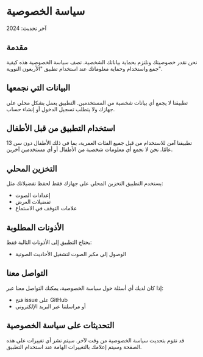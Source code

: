 # سياسة الخصوصية

آخر تحديث: 2024

## مقدمة

نحن نقدر خصوصيتك ونلتزم بحماية بياناتك الشخصية. تصف سياسة الخصوصية هذه كيفية جمع واستخدام وحماية معلوماتك عند استخدام تطبيق "الأربعون النووية".

## البيانات التي نجمعها

تطبيقنا لا يجمع أي بيانات شخصية من المستخدمين. التطبيق يعمل بشكل محلي على جهازك ولا يتطلب تسجيل الدخول أو إنشاء حساب.

## استخدام التطبيق من قبل الأطفال

تطبيقنا آمن للاستخدام من قبل جميع الفئات العمرية، بما في ذلك الأطفال دون سن 13 عامًا. نحن لا نجمع أي معلومات شخصية من الأطفال أو أي مستخدمين آخرين.

## التخزين المحلي

يستخدم التطبيق التخزين المحلي على جهازك فقط لحفظ تفضيلاتك مثل:

- إعدادات الصوت
- تفضيلات العرض
- علامات التوقف في الاستماع

## الأذونات المطلوبة

يحتاج التطبيق إلى الأذونات التالية فقط:

- الوصول إلى مكبر الصوت لتشغيل الأحاديث الصوتية

## التواصل معنا

إذا كان لديك أي أسئلة حول سياسة الخصوصية، يمكنك التواصل معنا عبر:

- فتح issue على GitHub
- أو مراسلتنا عبر البريد الإلكتروني

## التحديثات على سياسة الخصوصية

قد نقوم بتحديث سياسة الخصوصية من وقت لآخر. سيتم نشر أي تغييرات على هذه الصفحة وسيتم إعلامك بالتغييرات الهامة عند استخدام التطبيق.
